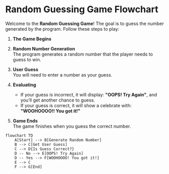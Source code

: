 # Random Guessing Game Flowchart
Welcome to the **Random Guessing Game**! The goal is to guess the number generated by the program. Follow these steps to play:

1. **The Game Begins**  


2. **Random Number Generation**  
   The program generates a random number that the player needs to guess to win.

3. **User Guess**  
   You will need to enter a number as your guess.

4. **Evaluating**  
   - If your guess is incorrect, it will display: **"OOPS! Try Again"**, and you’ll get another chance to guess.  
   - If your guess is correct, it will show a celebrate with: **"WOOHOOOO!! You got it!"**

5. **Game Ends**  
   The game finishes when you guess the correct number.



```mermaid
flowchart TD
    A[Start] --> B[Generate Random Number]
    B --> C[Get User Guess]
    C --> D{Is Guess Correct?}
    D -- No --> E[OOPS! Try Again]
    D -- Yes --> F[WOOHOOOO! You got it!]
    E --> C
    F --> G[End]

